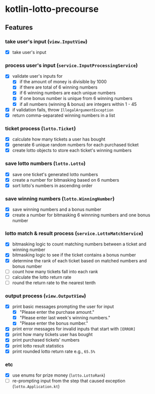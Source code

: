 # kotlin-lotto-precourse

## Features
### take user's input (`view.InputView`)
-[X] take user's input 
### process user's input (`service.InputProcessingService`)
-[X] validate user's inputs for
  -[X] if the amount of money is divisible by 1000
  -[X] if there are total of 6 winning numbers
  -[X] if 6 winning numbers are each unique numbers
  -[X] if one bonus number is unique from 6 winning numbers
  -[X] if all numbers (winning & bonus) are integers within 1 - 45
-[X] if validation fails, throw `IllegalArgumentException`
-[X] return comma-separated winning numbers in a list
### ticket process (`lotto.Ticket`)
-[X] calculate how many tickets a user has bought
-[X] generate 6 unique random numbers for each purchased ticket
-[X] create lotto objects to store each ticket's winning numbers
### save lotto numbers (`lotto.Lotto`)
-[X] save one ticket's generated lotto numbers
-[X] create a number for bitmasking based on 6 numbers
-[X] sort lotto's numbers in ascending order
### save winning numbers (`lotto.WinningNumber`)
-[X] save winning numbers and a bonus number
-[X] create a number for bitmasking 6 winnning numbers and one bonus number
### lotto match & result process (`service.LottoMatchService`)
-[X] bitmasking logic to count matching numbers between a ticket and winning number
-[X] bitmasking logic to see if the ticket contains a bonus number
-[X] determine the rank of each ticket based on matched numbers and bonus number
-[ ] count how many tickets fall into each rank
-[ ] calculate the lotto return rate
-[ ] round the return rate to the nearest tenth
### output process (`view.OutputView`)
-[X] print basic messages prompting the user for input
    -[X] "Please enter the purchase amount."
    -[X] "Please enter last week's winning numbers."
    -[X] "Please enter the bonus number."
-[X] print error messages for invalid inputs that start with `[ERROR]`
-[X] print how many tickets user has bought
-[X] print purchased tickets' numbers
-[X] print lotto result statistics
-[X] print rounded lotto return rate e.g., `65.5%`
### etc
-[X] use enums for prize money (`lotto.LottoRank`)
-[ ] re-prompting input from the step that caused exception (`lotto.Application.kt`)